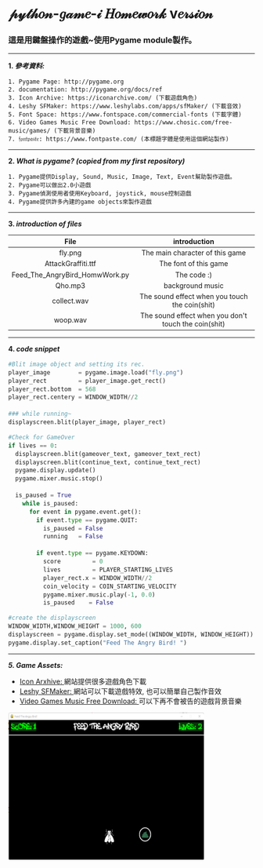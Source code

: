 # 𝓅𝓎𝓉𝒽𝑜𝓃-𝑔𝒶𝓂𝑒-𝒾 𝐻𝑜𝓂𝑒𝓌𝑜𝓇𝓀 v𝑒𝓇𝓈𝒾𝑜𝓃
### 這是用鍵盤操作的遊戲~使用Pygame module製作。

 ------

**1. _參考資料:_** <br>
  
    1. Pygame Page: http://pygame.org
    2. documentation: http://pygame.org/docs/ref
    3. Icon Archive: https://iconarchive.com/ (下載遊戲角色)
    4. Leshy SFMaker: https://www.leshylabs.com/apps/sfMaker/ (下載音效)
    5. Font Space: https://www.fontspace.com/commercial-fonts (下載字體)
    6. Video Games Music Free Download: https://www.chosic.com/free-music/games/ (下載背景音樂)
    7. 𝔣𝔬𝔫𝔱𝔭𝔞𝔰𝔱𝔢: https://www.fontpaste.com/ (本標題字體是使用這個網站製作)
 ------
 
 **2. _What is pygame? (copied from my first repository)_**
 
    1. Pygame提供Display, Sound, Music, Image, Text, Event幫助製作遊戲。
    2. Pygame可以做出2.0小遊戲
    3. Pygame偵測使用者使用Keyboard, joystick, mouse控制遊戲
    4. Pygame提供許多內建的game objects來製作遊戲
 ------
 
 **3. _introduction of files_**
 
| File | introduction |
|:-----:|:----------:|
| fly.png | The main character of this game |
| AttackGraffiti.ttf | The font of this game |
| Feed_The_AngryBird_HomwWork.py | The code :) |
| Qho.mp3 | background music |
| collect.wav | The sound effect when you touch the coin(shit) |
| woop.wav | The sound effect when you don't touch the coin(shit) |


 ------
 
 **4. _code snippet_**

```Python
#Blit image object and setting its rec.
player_image        = pygame.image.load("fly.png")
player_rect         = player_image.get_rect()
player_rect.bottom  = 568
player_rect.centery = WINDOW_WIDTH//2

### while running~
displayscreen.blit(player_image, player_rect)
```

```Python
#Check for GameOver
if lives == 0:
  displayscreen.blit(gameover_text, gameover_text_rect)
  displayscreen.blit(continue_text, continue_text_rect)
  pygame.display.update()
  pygame.mixer.music.stop()
        
  is_paused = True
    while is_paused:
      for event in pygame.event.get():
        if event.type == pygame.QUIT:
          is_paused = False
          running   = False
                    
        if event.type == pygame.KEYDOWN:
          score         = 0
          lives         = PLAYER_STARTING_LIVES
          player_rect.x = WINDOW_WIDTH//2
          coin_velocity = COIN_STARTING_VELOCITY
          pygame.mixer.music.play(-1, 0.0)
          is_paused    = False
```
```Python
#create the displayscreen
WINDOW_WIDTH,WINDOW_HEIGHT = 1000, 600
displayscreen = pygame.display.set_mode((WINDOW_WIDTH, WINDOW_HEIGHT))
pygame.display.set_caption("Feed The Angry Bird! ")

```
 -----
 
**_5. Game Assets:_**
  
  * [Icon Arxhive: ](https://iconarchive.com/) 網站提供很多遊戲角色下載
  * [Leshy SFMaker: ](https://www.leshylabs.com/apps/sfMaker/) 網站可以下載遊戲特效, 也可以簡單自己製作音效
  * [Video Games Music Free Download: ](https://www.chosic.com/free-music/games/) 可以下再不會被告的遊戲背景音樂
  
<img src="https://raw.githubusercontent.com/Mysimplepanda/20220701-HomeWork/main/fta_hp.png" width="400" height="300" alt="2.py程式截圖"><br> 
